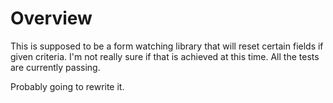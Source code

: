 # Overview
This is supposed to be a form watching library that will reset certain fields if given criteria. I'm not really sure if that is achieved at this time. All the tests are currently passing. 

Probably going to rewrite it.
